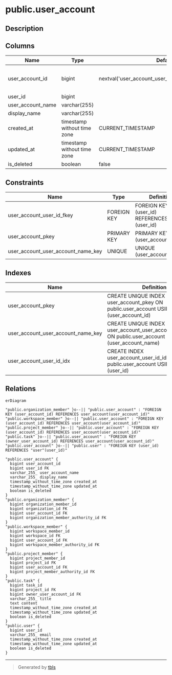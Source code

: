 # public.user_account

## Description

## Columns

| Name              | Type                        | Default                                               | Nullable | Children                                                                                                                                                                                          | Parents                       | Comment |
| ----------------- | --------------------------- | ----------------------------------------------------- | -------- | ------------------------------------------------------------------------------------------------------------------------------------------------------------------------------------------------- | ----------------------------- | ------- |
| user_account_id   | bigint                      | nextval('user_account_user_account_id_seq'::regclass) | false    | [public.organization_member](public.organization_member.md) [public.workspace_member](public.workspace_member.md) [public.project_member](public.project_member.md) [public.task](public.task.md) |                               |         |
| user_id           | bigint                      |                                                       | false    |                                                                                                                                                                                                   | [public.user](public.user.md) |         |
| user_account_name | varchar(255)                |                                                       | false    |                                                                                                                                                                                                   |                               |         |
| display_name      | varchar(255)                |                                                       | false    |                                                                                                                                                                                                   |                               |         |
| created_at        | timestamp without time zone | CURRENT_TIMESTAMP                                     | false    |                                                                                                                                                                                                   |                               |         |
| updated_at        | timestamp without time zone | CURRENT_TIMESTAMP                                     | false    |                                                                                                                                                                                                   |                               |         |
| is_deleted        | boolean                     | false                                                 | false    |                                                                                                                                                                                                   |                               |         |

## Constraints

| Name                               | Type        | Definition                                       |
| ---------------------------------- | ----------- | ------------------------------------------------ |
| user_account_user_id_fkey          | FOREIGN KEY | FOREIGN KEY (user_id) REFERENCES "user"(user_id) |
| user_account_pkey                  | PRIMARY KEY | PRIMARY KEY (user_account_id)                    |
| user_account_user_account_name_key | UNIQUE      | UNIQUE (user_account_name)                       |

## Indexes

| Name                               | Definition                                                                                                    |
| ---------------------------------- | ------------------------------------------------------------------------------------------------------------- |
| user_account_pkey                  | CREATE UNIQUE INDEX user_account_pkey ON public.user_account USING btree (user_account_id)                    |
| user_account_user_account_name_key | CREATE UNIQUE INDEX user_account_user_account_name_key ON public.user_account USING btree (user_account_name) |
| user_account_user_id_idx           | CREATE INDEX user_account_user_id_idx ON public.user_account USING btree (user_id)                            |

## Relations

```mermaid
erDiagram

"public.organization_member" }o--|| "public.user_account" : "FOREIGN KEY (user_account_id) REFERENCES user_account(user_account_id)"
"public.workspace_member" }o--|| "public.user_account" : "FOREIGN KEY (user_account_id) REFERENCES user_account(user_account_id)"
"public.project_member" }o--|| "public.user_account" : "FOREIGN KEY (user_account_id) REFERENCES user_account(user_account_id)"
"public.task" }o--|| "public.user_account" : "FOREIGN KEY (owner_user_account_id) REFERENCES user_account(user_account_id)"
"public.user_account" }o--|| "public.user" : "FOREIGN KEY (user_id) REFERENCES "user"(user_id)"

"public.user_account" {
  bigint user_account_id
  bigint user_id FK
  varchar_255_ user_account_name
  varchar_255_ display_name
  timestamp_without_time_zone created_at
  timestamp_without_time_zone updated_at
  boolean is_deleted
}
"public.organization_member" {
  bigint organization_member_id
  bigint organization_id FK
  bigint user_account_id FK
  bigint organization_member_authority_id FK
}
"public.workspace_member" {
  bigint workspace_member_id
  bigint workspace_id FK
  bigint user_account_id FK
  bigint workspace_member_authority_id FK
}
"public.project_member" {
  bigint project_member_id
  bigint project_id FK
  bigint user_account_id FK
  bigint project_member_authority_id FK
}
"public.task" {
  bigint task_id
  bigint project_id FK
  bigint owner_user_account_id FK
  varchar_255_ title
  text content
  timestamp_without_time_zone created_at
  timestamp_without_time_zone updated_at
  boolean is_deleted
}
"public.user" {
  bigint user_id
  varchar_255_ email
  timestamp_without_time_zone created_at
  timestamp_without_time_zone updated_at
  boolean is_deleted
}
```

---

> Generated by [tbls](https://github.com/k1LoW/tbls)
